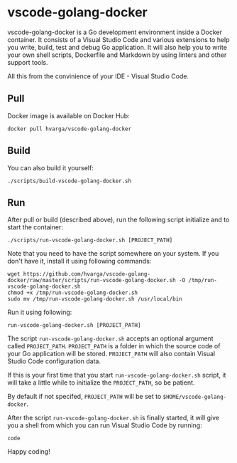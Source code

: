 # vscode-golang-docker

vscode-golang-docker is a Go development environment inside a Docker container. It consists of a Visual Studio Code and various extensions to help you write, build, test and debug Go application. It will also help you to write your own shell scripts, Dockerfile and Markdown by using linters and other support tools.

All this from the convinience of your IDE - Visual Studio Code.

## Pull

Docker image is available on Docker Hub:

```plain
docker pull hvarga/vscode-golang-docker
```

## Build

You can also build it yourself:

```plain
./scripts/build-vscode-golang-docker.sh
```

## Run

After pull or build (described above), run the following script initialize and to start the container:

```plain
./scripts/run-vscode-golang-docker.sh [PROJECT_PATH]
```

Note that you need to have the script somewhere on your system. If you don't have it, install it using following commands:

```plain
wget https://github.com/hvarga/vscode-golang-docker/raw/master/scripts/run-vscode-golang-docker.sh -O /tmp/run-vscode-golang-docker.sh
chmod +x /tmp/run-vscode-golang-docker.sh
sudo mv /tmp/run-vscode-golang-docker.sh /usr/local/bin
```

Run it using following:

```plain
run-vscode-golang-docker.sh [PROJECT_PATH]
```

The script `run-vscode-golang-docker.sh` accepts an optional argument called `PROJECT_PATH`. `PROJECT_PATH` is a folder in which the source code of your Go application will be stored. `PROJECT_PATH` will also contain Visual Studio Code configuration data.

If this is your first time that you start `run-vscode-golang-docker.sh` script, it will take a little while to initialize the `PROJECT_PATH`, so be patient.

By default if not specifed, `PROJECT_PATH` will be set to `$HOME/vscode-golang-docker`.

After the script `run-vscode-golang-docker.sh` is finally started, it will give you a shell from which you can run Visual Studio Code by running:

```plain
code
```

Happy coding!